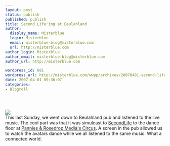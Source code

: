 ```yaml
---
layout: post
status: publish
published: publish
title: Second Life'ing at Beulahland
author:
  display_name: Misterblue
  login: Misterblue
  email: misterblue-blog@misterblue.com
  url: http://misterblue.com
author_login: Misterblue
author_email: misterblue-blog@misterblue.com
author_url: http://misterblue.com

wordpress_id: 681
wordpress_url: http://misterblue.com/wwpp/archives/20070401-second-lifeing-at-beulahland
date: 2007-04-01 09:36:07
categories:
- Blogroll


---
```

<div class="picLeft"><a href="/images/oldimages/4868"><img src="/images/oldimages/thumb/4868" class="oldImageThumb"/></a></div>This last Sunday, we went down to Beulahland pub and listened to the live music. The cool part was that it was simulcast to <a href="http://secondlife.com/">SecondLife</a> to the dance floor at <a href="http://slurl.com/secondlife/Podul/245/20/104"> Pannies &amp; Rosedrop Media's Circus</a>.
A screen in the pub allowed us to watch the avatars dance while we all listened to the same music.
What a connected world.

